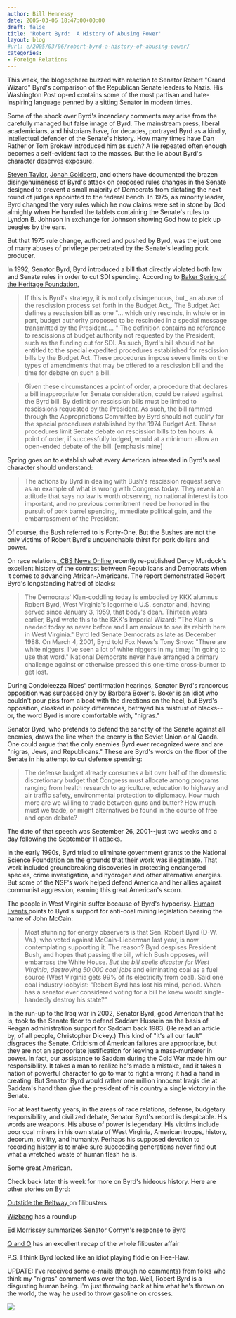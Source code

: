 ```yaml
---
author: Bill Hennessy
date: 2005-03-06 18:47:00+00:00
draft: false
title: 'Robert Byrd:  A History of Abusing Power'
layout: blog
#url: e/2005/03/06/robert-byrd-a-history-of-abusing-power/
categories:
- Foreign Relations
---
```


This week, the blogosphere buzzed with reaction to Senator Robert "Grand Wizard" Byrd's comparison of the Republican Senate leaders to Nazis. His Washington Post op-ed contains some of the most partisan and hate-inspiring language penned by a sitting Senator in modern times.




Some of the shock over Byrd's incendiary comments may arise from the carefully managed but false image of Byrd. The mainstream press, liberal academicians, and historians have, for decades, portrayed Byrd as a kindly, intellectual defender of the Senate's history. How many times have Dan Rather or Tom Brokaw introduced him as such? A lie repeated often enough becomes a self-evident fact to the masses. But the lie about Byrd's character deserves exposure.




[Steven Taylor](https://www.poliblogger.com/index.php?p=6389), [Jonah Goldberg](https://www.nationalreview.com/thecorner/corner.asp), and others have documented the brazen disingenuineness of Byrd's attack on proposed rules changes in the Senate designed to prevent a small majority of Democrats from dictating the next round of judges appointed to the federal bench. In 1975, as minority leader, Byrd changed the very rules which he now claims were set in stone by God almighty when He handed the tablets containing the Senate's rules to Lyndon B. Johnson in exchange for Johnson showing God how to pick up beagles by the ears.




But that 1975 rule change, authored and pushed by Byrd, was the just one of many abuses of privilege perpetrated by the Senate's leading pork producer.




In 1992, Senator Byrd, Byrd introduced a bill that directly violated both law and Senate rules in order to cut SDI spending. According to [Baker Spring of the Heritage Foundation, ](https://www.heritage.org/Research/MissileDefense/EM331.cfm)




> 

> 
> If this is Byrd's strategy, it is not only disingenuous, but_ an abuse of the rescission process set forth in the Budget Act_. The Budget Act defines a rescission bill as one "... which only rescinds, in whole or in part, budget authority proposed to be rescinded in a special message transmitted by the President.... " The definition contains no reference to rescissions of budget authority not requested by the President, such as the funding cut for SDI. As such, Byrd's bill should not be entitled to the special expedited procedures established for rescission bills by the Budget Act. These procedures impose severe limits on the types of amendments that may be offered to a rescission bill and the time for debate on such a bill.

> 
> Given these circumstances a point of order, a procedure that declares a bill inappropriate for Senate consideration, could be raised against the Byrd bill. By definition rescission bills must be limited to rescissions requested by the President. As such, the bill rammed through the Appropriations Committee by Byrd should not qualify for the special procedures established by the 1974 Budget Act. These procedures limit Senate debate on rescission bills to ten hours. A point of order, if successfully lodged, would at a minimum allow an open-ended debate of the bill. [emphasis mine] 
> 
> 




Spring goes on to establish what every American interested in Byrd's real character should understand:




> 

> 
> The actions by Byrd in dealing with Bush's rescission request serve as an example of what is wrong with Congress today. They reveal an attitude that says no law is worth observing, no national interest is too important, and no previous commitment need be honored in the pursuit of pork barrel spending, immediate political gain, and the embarrassment of the President. 
> 
> 




Of course, the Bush referred to is Forty-One. But the Bushes are not the only victims of Robert Byrd's unquenchable thirst for pork dollars and power.




On race relations[, CBS News Online ](https://www.cbsnews.com/stories/2005/02/18/opinion/main675000.shtml)recently re-published Deroy Murdock's excellent history of the contrast between Republicans and Democrats when it comes to advancing African-Americans. The report demonstrated Robert Byrd's longstanding hatred of blacks:




> 

> 
> The Democrats' Klan-coddling today is embodied by KKK alumnus Robert Byrd, West Virginia's logorrheic U.S. senator and, having served since January 3, 1959, that body's dean. Thirteen years earlier, Byrd wrote this to the KKK's Imperial Wizard: "The Klan is needed today as never before and I am anxious to see its rebirth here in West Virginia." Byrd led Senate Democrats as late as December 1988. On March 4, 2001, Byrd told Fox News's Tony Snow: "There are white niggers. I've seen a lot of white niggers in my time; I'm going to use that word." National Democrats never have arranged a primary challenge against or otherwise pressed this one-time cross-burner to get lost.   

> 
> 




During Condoleezza Rices' confirmation hearings, Senator Byrd's rancorous opposition was surpassed only by Barbara Boxer's. Boxer is an idiot who couldn't pour piss from a boot with the directions on the heel, but Byrd's opposition, cloaked in policy differences, betrayed his mistrust of blacks--or, the word Byrd is more comfortable with, "nigras."




Senator Byrd, who pretends to defend the sanctity of the Senate against all enemies, draws the line when the enemy is the Soviet Union or al Qaeda. One could argue that the only enemies Byrd ever recognized were and are "nigras, Jews, and Republicans." These are Byrd's words on the floor of the Senate in his attempt to cut defense spending:




> 

> 
> The defense budget already consumes a bit over half of the domestic discretionary budget that Congress must allocate among programs ranging from health research to agriculture, education to highway and air traffic safety, environmental protection to diplomacy. How much more are we willing to trade between guns and butter? How much must we trade, or might alternatives be found in the course of free and open debate? 
> 
> 




The date of that speech was September 26, 2001--just two weeks and a day following the September 11 attacks.




In the early 1990s, Byrd tried to eliminate government grants to the National Science Foundation on the grounds that their work was illegitimate. That work included groundbreaking discoveries in protecting endangered species, crime investigation, and hydrogen and other alternative energies. But some of the NSF's work helped defend America and her allies against communist aggression, earning this great American's scorn.




The people in West Virginia suffer because of Byrd's hypocrisy. [Human Events ](https://www.humaneventsonline.com/blog-cb.php?range=06%2F20%2F2004+-+06%2F26%2F2004)points to Byrd's support for anti-coal mining legislation bearing the name of John McCain:




> 

> 
> Most stunning for energy observers is that Sen. Robert Byrd (D-W. Va.), who voted against McCain-Lieberman last year, is now contemplating supporting it. The reason? Byrd despises President Bush, and hopes that passing the bill, which Bush opposes, will embarrass the White House. _But the bill spells disaster for West Virginia, destroying 50,000 coal jobs_ and eliminating coal as a fuel source (West Virginia gets 99% of its electricity from coal). Said one coal industry lobbyist: "Robert Byrd has lost his mind, period. When has a senator ever considered voting for a bill he knew would single-handedly destroy his state?" 
> 
> 




In the run-up to the Iraq war in 2002, Senator Byrd, good American that he is, took to the Senate floor to defend Saddam Hussein on the basis of Reagan administration support for Saddam back 1983. (He read an article by, of all people, Christopher Dickey.) This kind of "it's all our fault" disgraces the Senate. Criticism of American failures are appropriate, but they are not an appropriate justification for leaving a mass-murderer in power. In fact, our assistance to Saddam during the Cold War made him our responsibility. It takes a man to realize he's made a mistake, and it takes a nation of powerful character to go to war to right a wrong it had a hand in creating. But Senator Byrd would rather one million innocent Iraqis die at Saddam's hand than give the president of his country a single victory in the Senate.




For at least twenty years, in the areas of race relations, defense, budgetary responsibility, and civilized debate, Senator Byrd's record is despicable. His words are weapons. His abuse of power is legendary. His victims include poor coal miners in his own state of West Virginia, American troops, history, decorum, civility, and humanity. Perhaps his supposed devotion to recording history is to make sure succeeding generations never find out what a wretched waste of human flesh he is. 




Some great American. 




Check back later this week for more on Byrd's hideous history. Here are other stories on Byrd:




[Outstide the Beltway ](https://www.outsidethebeltway.com/archives/9502)on filibusters




[Wizbang](https://wizbangblog.com/archives/005277.php) has a roundup




[Ed Morrissey ](https://www.captainsquartersblog.com/mt/archives/003987.php)summarizes Senator Cornyn's response to Byrd




[Q and O](https://www.qando.net/details.aspx?Entry=1319) has an excellent recap of the whole filibuster affair




P.S. I think Byrd looked like an idiot playing fiddle on Hee-Haw. 




UPDATE: I've received some e-mails (though no comments) from folks who think my "nigras" comment was over the top. Well, Robert Byrd is a disgusting human being. I'm just throwing back at him what he's thrown on the world, the way he used to throw gasoline on crosses.

![](https://blog.billhennessy.com/aggbug.aspx?PostID=1313)

